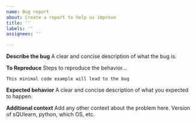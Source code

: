 ```yaml
---
name: Bug report
about: Create a report to help us improve
title: ''
labels: ''
assignees: ''

---
```


**Describe the bug**
A clear and concise description of what the bug is.

**To Reproduce**
Steps to reproduce the behavior...

```
This minimal code example will lead to the bug
```

**Expected behavior**
A clear and concise description of what you expected to happen.

**Additional context**
Add any other context about the problem here. Version of sQUlearn, python, which OS, etc.
